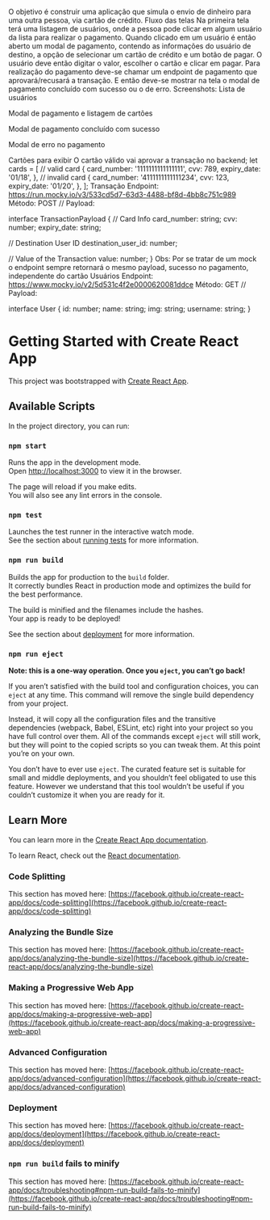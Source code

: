 O objetivo é construir uma aplicação que simula o envio de dinheiro para uma outra pessoa, via cartão de crédito.
Fluxo das telas
Na primeira tela terá uma listagem de usuários, onde a pessoa pode clicar em algum usuário da lista para realizar o pagamento. Quando clicado em um usuário é então aberto um modal de pagamento, contendo as informações do usuário de destino, a opção de selecionar um cartão de crédito e um botão de pagar. O usuário deve então digitar o valor, escolher o cartão e clicar em pagar. Para realização do pagamento deve-se chamar um endpoint de pagamento que aprovará/recusará a transação. E então deve-se mostrar na tela o modal de pagamento concluído com sucesso ou o de erro.
Screenshots:
Lista de usuários




Modal de pagamento e listagem de cartões


Modal de pagamento concluído com sucesso



Modal de erro no pagamento


Cartões para exibir
O cartão válido vai aprovar a transação no backend;
let cards = [
  // valid card
  {
    card_number: '1111111111111111',
    cvv: 789,
    expiry_date: '01/18',
  },
  // invalid card
  {
    card_number: '4111111111111234',
    cvv: 123,
    expiry_date: '01/20',
  },
];
Transação
Endpoint: https://run.mocky.io/v3/533cd5d7-63d3-4488-bf8d-4bb8c751c989
Método: POST
// Payload:

interface TransactionPayload {
  // Card Info
  card_number: string;
  cvv: number;
  expiry_date: string;

  // Destination User ID
  destination_user_id: number;

  // Value of the Transaction
  value: number;
}
Obs: Por se tratar de um mock o endpoint sempre retornará o mesmo payload, sucesso no pagamento, independente do cartão
Usuários
Endpoint: https://www.mocky.io/v2/5d531c4f2e0000620081ddce
Método: GET
// Payload:

interface User {
  id: number;
  name: string;
  img: string;
  username: string;
}


# Getting Started with Create React App

This project was bootstrapped with [Create React App](https://github.com/facebook/create-react-app).

## Available Scripts

In the project directory, you can run:

### `npm start`

Runs the app in the development mode.\
Open [http://localhost:3000](http://localhost:3000) to view it in the browser.

The page will reload if you make edits.\
You will also see any lint errors in the console.

### `npm test`

Launches the test runner in the interactive watch mode.\
See the section about [running tests](https://facebook.github.io/create-react-app/docs/running-tests) for more information.

### `npm run build`

Builds the app for production to the `build` folder.\
It correctly bundles React in production mode and optimizes the build for the best performance.

The build is minified and the filenames include the hashes.\
Your app is ready to be deployed!

See the section about [deployment](https://facebook.github.io/create-react-app/docs/deployment) for more information.

### `npm run eject`

**Note: this is a one-way operation. Once you `eject`, you can’t go back!**

If you aren’t satisfied with the build tool and configuration choices, you can `eject` at any time. This command will remove the single build dependency from your project.

Instead, it will copy all the configuration files and the transitive dependencies (webpack, Babel, ESLint, etc) right into your project so you have full control over them. All of the commands except `eject` will still work, but they will point to the copied scripts so you can tweak them. At this point you’re on your own.

You don’t have to ever use `eject`. The curated feature set is suitable for small and middle deployments, and you shouldn’t feel obligated to use this feature. However we understand that this tool wouldn’t be useful if you couldn’t customize it when you are ready for it.

## Learn More

You can learn more in the [Create React App documentation](https://facebook.github.io/create-react-app/docs/getting-started).

To learn React, check out the [React documentation](https://reactjs.org/).

### Code Splitting

This section has moved here: [https://facebook.github.io/create-react-app/docs/code-splitting](https://facebook.github.io/create-react-app/docs/code-splitting)

### Analyzing the Bundle Size

This section has moved here: [https://facebook.github.io/create-react-app/docs/analyzing-the-bundle-size](https://facebook.github.io/create-react-app/docs/analyzing-the-bundle-size)

### Making a Progressive Web App

This section has moved here: [https://facebook.github.io/create-react-app/docs/making-a-progressive-web-app](https://facebook.github.io/create-react-app/docs/making-a-progressive-web-app)

### Advanced Configuration

This section has moved here: [https://facebook.github.io/create-react-app/docs/advanced-configuration](https://facebook.github.io/create-react-app/docs/advanced-configuration)

### Deployment

This section has moved here: [https://facebook.github.io/create-react-app/docs/deployment](https://facebook.github.io/create-react-app/docs/deployment)

### `npm run build` fails to minify

This section has moved here: [https://facebook.github.io/create-react-app/docs/troubleshooting#npm-run-build-fails-to-minify](https://facebook.github.io/create-react-app/docs/troubleshooting#npm-run-build-fails-to-minify)
